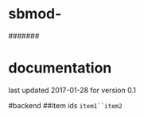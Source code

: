 # sbmod-
#######
# documentation
last updated 2017-01-28 for version 0.1

#backend
##item ids
`item1``item2`
